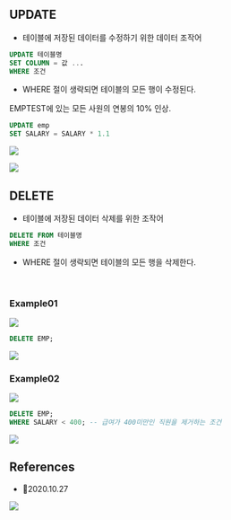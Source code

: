 ## UPDATE
- 테이블에 저장된 데이터를 수정하기 위한 데이터 조작어
```sql
UPDATE 테이블명
SET COLUMN = 값 ...
WHERE 조건
```
- WHERE 절이 생략되면 테이블의 모든 행이 수정된다.


EMPTEST에 있는 모든 사원의 연봉의 10% 인상.

```sql
UPDATE emp
SET SALARY = SALARY * 1.1
```

![](https://images.velog.io/images/withcolinsong/post/25dd5ef0-5151-418b-b859-292912911ba3/image.png)

![](https://images.velog.io/images/withcolinsong/post/4c8a30fc-5660-476a-a4ce-f3897962453b/image.png)


## DELETE
- 테이블에 저장된 데이터 삭제를 위한 조작어
```sql
DELETE FROM 테이블명
WHERE 조건
```
- WHERE 절이 생략되면 테이블의 모든 행을 삭제한다.

<br>

### Example01

![](https://images.velog.io/images/withcolinsong/post/e082856a-1c38-4c2f-a9bd-5cd66d217e06/image.png)

```sql
DELETE EMP;
```
![](https://images.velog.io/images/withcolinsong/post/e895ef90-83a1-4e2d-b585-e2eef21d8278/image.png)


### Example02
![](https://images.velog.io/images/withcolinsong/post/0e62c3df-63f1-4db9-8584-6e40867ba8e6/image.png)

```sql
DELETE EMP;
WHERE SALARY < 400; -- 급여가 400미만인 직원을 제거하는 조건
```

![](https://images.velog.io/images/withcolinsong/post/5f2771e0-8292-4303-a2e2-ad6d3d7c6158/image.png)

## References

- 🎈2020.10.27

![](https://images.velog.io/images/withcolinsong/post/8dc5159f-5174-49f0-8cca-748d6cd38345/image.png)
